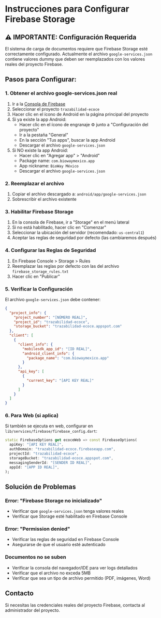 # Instrucciones para Configurar Firebase Storage

## ⚠️ IMPORTANTE: Configuración Requerida

El sistema de carga de documentos requiere que Firebase Storage esté correctamente configurado. Actualmente el archivo `google-services.json` contiene valores dummy que deben ser reemplazados con los valores reales del proyecto Firebase.

## Pasos para Configurar:

### 1. Obtener el archivo google-services.json real

1. Ir a la [Consola de Firebase](https://console.firebase.google.com/)
2. Seleccionar el proyecto `trazabilidad-ecoce`
3. Hacer clic en el ícono de Android en la página principal del proyecto
4. Si ya existe la app Android:
   - Hacer clic en el ícono de engranaje ⚙️ junto a "Configuración del proyecto"
   - Ir a la pestaña "General"
   - En la sección "Tus apps", buscar la app Android
   - Descargar el archivo `google-services.json`
5. Si NO existe la app Android:
   - Hacer clic en "Agregar app" > "Android"
   - Package name: `com.biowaymexico.app`
   - App nickname: `BioWay México`
   - Descargar el archivo `google-services.json`

### 2. Reemplazar el archivo

1. Copiar el archivo descargado a: `android/app/google-services.json`
2. Sobrescribir el archivo existente

### 3. Habilitar Firebase Storage

1. En la consola de Firebase, ir a "Storage" en el menú lateral
2. Si no está habilitado, hacer clic en "Comenzar"
3. Seleccionar la ubicación del servidor (recomendado: `us-central1`)
4. Aceptar las reglas de seguridad por defecto (las cambiaremos después)

### 4. Configurar las Reglas de Seguridad

1. En Firebase Console > Storage > Rules
2. Reemplazar las reglas por defecto con las del archivo `firebase_storage_rules.txt`
3. Hacer clic en "Publicar"

### 5. Verificar la Configuración

El archivo `google-services.json` debe contener:

```json
{
  "project_info": {
    "project_number": "[NÚMERO REAL]",
    "project_id": "trazabilidad-ecoce",
    "storage_bucket": "trazabilidad-ecoce.appspot.com"
  },
  "client": [
    {
      "client_info": {
        "mobilesdk_app_id": "[ID REAL]",
        "android_client_info": {
          "package_name": "com.biowaymexico.app"
        }
      },
      "api_key": [
        {
          "current_key": "[API KEY REAL]"
        }
      ]
    }
  ]
}
```

### 6. Para Web (si aplica)

Si también se ejecuta en web, configurar en `lib/services/firebase/firebase_config.dart`:

```dart
static FirebaseOptions get ecoceWeb => const FirebaseOptions(
  apiKey: "[API KEY REAL]",
  authDomain: "trazabilidad-ecoce.firebaseapp.com",
  projectId: "trazabilidad-ecoce",
  storageBucket: "trazabilidad-ecoce.appspot.com",
  messagingSenderId: "[SENDER ID REAL]",
  appId: "[APP ID REAL]",
);
```

## Solución de Problemas

### Error: "Firebase Storage no inicializado"
- Verificar que `google-services.json` tenga valores reales
- Verificar que Storage esté habilitado en Firebase Console

### Error: "Permission denied"
- Verificar las reglas de seguridad en Firebase Console
- Asegurarse de que el usuario esté autenticado

### Documentos no se suben
- Verificar la consola del navegador/IDE para ver logs detallados
- Verificar que el archivo no exceda 5MB
- Verificar que sea un tipo de archivo permitido (PDF, imágenes, Word)

## Contacto

Si necesitas las credenciales reales del proyecto Firebase, contacta al administrador del proyecto.